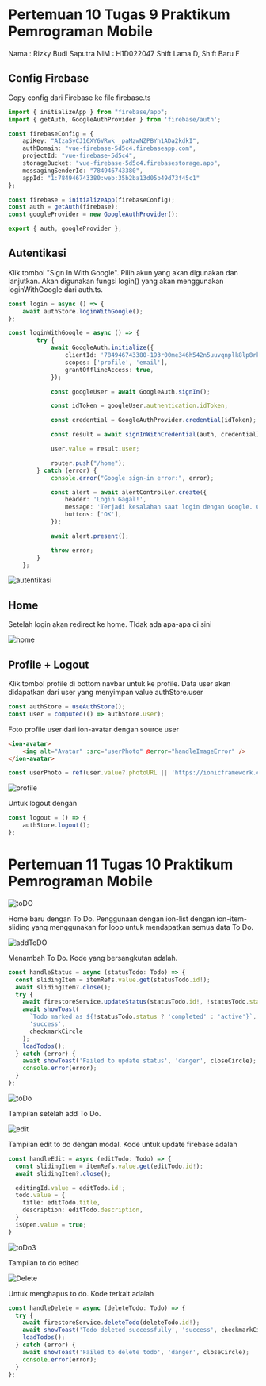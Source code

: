 # Pertemuan 10 Tugas 9 Praktikum Pemrograman Mobile
Nama    : Rizky Budi Saputra
NIM     : H1D022047
Shift Lama D, Shift Baru F

## Config Firebase
Copy config dari Firebase ke file firebase.ts
```ts
import { initializeApp } from "firebase/app";
import { getAuth, GoogleAuthProvider } from 'firebase/auth';

const firebaseConfig = {
    apiKey: "AIzaSyCJ16XY6VRwk__paMzwNZPBYh1ADa2kdkI",
    authDomain: "vue-firebase-5d5c4.firebaseapp.com",
    projectId: "vue-firebase-5d5c4",
    storageBucket: "vue-firebase-5d5c4.firebasestorage.app",
    messagingSenderId: "784946743380",
    appId: "1:784946743380:web:35b2ba13d05b49d73f45c1"
};

const firebase = initializeApp(firebaseConfig);
const auth = getAuth(firebase);
const googleProvider = new GoogleAuthProvider();

export { auth, googleProvider };
```

## Autentikasi
Klik tombol "Sign In With Google". Pilih akun yang akan digunakan dan lanjutkan. Akan digunakan fungsi login() yang akan menggunakan loginWithGoogle dari auth.ts.
```ts
const login = async () => {
    await authStore.loginWithGoogle();
};

const loginWithGoogle = async () => {
        try {
            await GoogleAuth.initialize({
                clientId: '784946743380-193r00me346h542n5uuvqnplk8lp8rkr.apps.googleusercontent.com',
                scopes: ['profile', 'email'],
                grantOfflineAccess: true,
            });

            const googleUser = await GoogleAuth.signIn();

            const idToken = googleUser.authentication.idToken;

            const credential = GoogleAuthProvider.credential(idToken);

            const result = await signInWithCredential(auth, credential);

            user.value = result.user;

            router.push("/home");
        } catch (error) {
            console.error("Google sign-in error:", error);

            const alert = await alertController.create({
                header: 'Login Gagal!',
                message: 'Terjadi kesalahan saat login dengan Google. Coba lagi.',
                buttons: ['OK'],
            });

            await alert.present();

            throw error;
        }
    };

```

![autentikasi](autentikasi.png)

## Home
Setelah login akan redirect ke home. TIdak ada apa-apa di sini

![home](home.png)

## Profile + Logout
Klik tombol profile di bottom navbar untuk ke profile. Data user akan didapatkan dari user yang menyimpan value authStore.user 
```ts
const authStore = useAuthStore();
const user = computed(() => authStore.user);
```
Foto profile user dari ion-avatar dengan source user
```html
<ion-avatar>
    <img alt="Avatar" :src="userPhoto" @error="handleImageError" />
</ion-avatar>
```
```ts
const userPhoto = ref(user.value?.photoURL || 'https://ionicframework.com/docs/img/demos/avatar.svg');
```

![profile](profile.png)

Untuk logout dengan
```ts
const logout = () => {
    authStore.logout();
};
```

# Pertemuan 11 Tugas 10 Praktikum Pemrograman Mobile

![toDO](toDo.png)

Home baru dengan To Do. Penggunaan dengan ion-list dengan ion-item-sliding yang menggunakan for loop untuk mendapatkan semua data To Do.

![addToDO](addToDo.png)

Menambah To Do. Kode yang bersangkutan adalah.

```ts
const handleStatus = async (statusTodo: Todo) => {
  const slidingItem = itemRefs.value.get(statusTodo.id!);
  await slidingItem?.close();
  try {
    await firestoreService.updateStatus(statusTodo.id!, !statusTodo.status);
    await showToast(
      `Todo marked as ${!statusTodo.status ? 'completed' : 'active'}`,
      'success',
      checkmarkCircle
    );
    loadTodos();
  } catch (error) {
    await showToast('Failed to update status', 'danger', closeCircle);
    console.error(error);
  }
};
```

![toDo](toDo2.png)

Tampilan setelah add To Do.

![edit](editToDo.png)

Tampilan edit to do dengan modal. Kode untuk update firebase adalah
```ts
const handleEdit = async (editTodo: Todo) => {
  const slidingItem = itemRefs.value.get(editTodo.id!);
  await slidingItem?.close();

  editingId.value = editTodo.id!;
  todo.value = {
    title: editTodo.title,
    description: editTodo.description,
  }
  isOpen.value = true;
}
```

![toDo3](toDo3.png)

Tampilan to do edited

![Delete](toDoHapus.png)

Untuk menghapus to do. Kode terkait adalah

```ts
const handleDelete = async (deleteTodo: Todo) => {
  try {
    await firestoreService.deleteTodo(deleteTodo.id!);
    await showToast('Todo deleted successfully', 'success', checkmarkCircle);
    loadTodos();
  } catch (error) {
    await showToast('Failed to delete todo', 'danger', closeCircle);
    console.error(error);
  }
};
```

